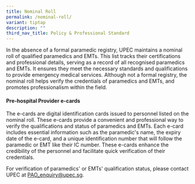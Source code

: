 ```yaml
---
title: Nominal Roll
permalink: /nominal-roll/
variant: tiptap
description: ""
third_nav_title: Policy & Professional Standard
---
```

<p>In the absence of a formal paramedic registry, UPEC maintains a nominal
roll of qualified paramedics and EMTs. This list tracks their certifications
and professional details, serving as a record of all recognised paramedics
and EMTs. It ensures they meet the necessary standards and qualifications
to provide emergency medical services. Although not a formal registry,
the nominal roll helps verify the credentials of paramedics and EMTs, and
promotes professionalism within the field.</p>
<h4><strong>Pre-hospital Provider e-cards</strong></h4>
<p>The e-cards are digital identification cards issued to personnel listed
on the nominal roll. These e-cards provide a convenient and professional
way to verify the qualifications and status of paramedics and EMTs. Each
e-card includes essential information such as the paramedic's name, the
expiry date of the e-card, and a unique identification number that will
follow the paramedic or EMT like their IC number. These e-cards enhance
the credibility of the personnel and facilitate quick verification of their
credentials.</p>
<p>For verification of paramedics' or EMTs' qualification status, please
contact UPEC at <a href="mailto:PAO_enquiry@upec.sg" rel="noopener noreferrer nofollow" target="_blank">PAO_enquiry@upec.sg</a>.</p>
<p></p>